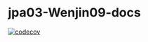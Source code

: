 # jpa03-Wenjin09-docs

[![codecov](https://codecov.io/gh/ucsb-cs156-w22/jpa03-Wenjin09-docs/branch/main/graph/badge.svg?token=jwnoB8WfaI)](https://codecov.io/gh/ucsb-cs156-w22/jpa03-Wenjin09-docs)
